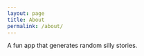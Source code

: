 ```yaml
---
layout: page
title: About
permalink: /about/
---
```


A fun app that generates random silly stories.
